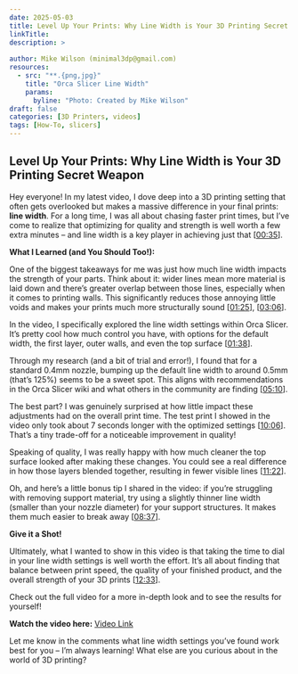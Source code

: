 ```yaml
---
date: 2025-05-03
title: Level Up Your Prints: Why Line Width is Your 3D Printing Secret Weapon
linkTitle: 
description: >
  
author: Mike Wilson (minimal3dp@gmail.com)
resources:
  - src: "**.{png,jpg}"
    title: "Orca Slicer Line Width"
    params:
      byline: "Photo: Created by Mike Wilson"
draft: false
categories: [3D Printers, videos]
tags: [How-To, slicers]
---
```


## Level Up Your Prints: Why Line Width is Your 3D Printing Secret Weapon

Hey everyone! In my latest video, I dove deep into a 3D printing setting that often gets overlooked but makes a massive difference in your final prints: **line width**. For a long time, I was all about chasing faster print times, but I’ve come to realize that optimizing for quality and strength is well worth a few extra minutes – and line width is a key player in achieving just that \[[00:35](http://www.youtube.com/watch?v=n0jb12SLRrU&t=35)\].

**What I Learned (and You Should Too!):**

One of the biggest takeaways for me was just how much line width impacts the strength of your parts. Think about it: wider lines mean more material is laid down and there’s greater overlap between those lines, especially when it comes to printing walls. This significantly reduces those annoying little voids and makes your prints much more structurally sound \[[01:25](http://www.youtube.com/watch?v=n0jb12SLRrU&t=85)\], \[[03:06](http://www.youtube.com/watch?v=n0jb12SLRrU&t=186)\].

In the video, I specifically explored the line width settings within Orca Slicer. It’s pretty cool how much control you have, with options for the default width, the first layer, outer walls, and even the top surface \[[01:38](http://www.youtube.com/watch?v=n0jb12SLRrU&t=98)\].

Through my research (and a bit of trial and error!), I found that for a standard 0.4mm nozzle, bumping up the default line width to around 0.5mm (that’s 125%) seems to be a sweet spot. This aligns with recommendations in the Orca Slicer wiki and what others in the community are finding \[[05:10](http://www.youtube.com/watch?v=n0jb12SLRrU&t=310)\].

The best part? I was genuinely surprised at how little impact these adjustments had on the overall print time. The test print I showed in the video only took about 7 seconds longer with the optimized settings \[[10:06](http://www.youtube.com/watch?v=n0jb12SLRrU&t=606)\]. That’s a tiny trade-off for a noticeable improvement in quality!

Speaking of quality, I was really happy with how much cleaner the top surface looked after making these changes. You could see a real difference in how those layers blended together, resulting in fewer visible lines \[[11:22](http://www.youtube.com/watch?v=n0jb12SLRrU&t=682)\].

Oh, and here’s a little bonus tip I shared in the video: if you’re struggling with removing support material, try using a slightly thinner line width (smaller than your nozzle diameter) for your support structures. It makes them much easier to break away \[[08:37](http://www.youtube.com/watch?v=n0jb12SLRrU&t=517)\].

**Give it a Shot!**

Ultimately, what I wanted to show in this video is that taking the time to dial in your line width settings is well worth the effort. It’s all about finding that balance between print speed, the quality of your finished product, and the overall strength of your 3D prints \[[12:33](http://www.youtube.com/watch?v=n0jb12SLRrU&t=753)\].

Check out the full video for a more in-depth look and to see the results for yourself!

**Watch the video here:** [Video Link](https://youtu.be/n0jb12SLRrU)

Let me know in the comments what line width settings you’ve found work best for you – I’m always learning! What else are you curious about in the world of 3D printing?
